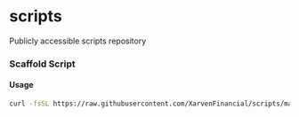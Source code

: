 # scripts
Publicly accessible scripts repository


### Scaffold Script

#### Usage

```bash
curl -fsSL https://raw.githubusercontent.com/XarvenFinancial/scripts/main/devops/scaffold.sh | bash -s -- rust service service_tera_xf
```
